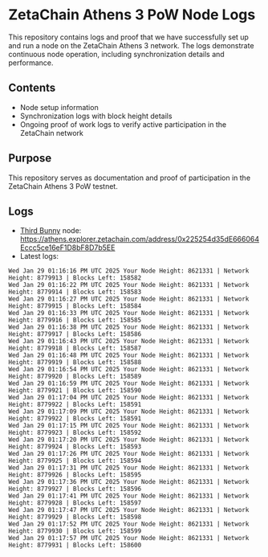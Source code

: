 # ZetaChain Athens 3 PoW Node Logs
This repository contains logs and proof that we have successfully set up and run a node on the ZetaChain Athens 3 network. The logs demonstrate continuous node operation, including synchronization details and performance.

## Contents
- Node setup information
- Synchronization logs with block height details
- Ongoing proof of work logs to verify active participation in the ZetaChain network

## Purpose
This repository serves as documentation and proof of participation in the ZetaChain Athens 3 PoW testnet.

## Logs

- [Third Bunny](https://thirdbunny.xyz/) node: https://athens.explorer.zetachain.com/address/0x225254d35dE666064Eccc5ce16eF1D8bF8D7b5EE
- Latest logs:
```
Wed Jan 29 01:16:16 PM UTC 2025 Your Node Height: 8621331 | Network Height: 8779913 | Blocks Left: 158582
Wed Jan 29 01:16:22 PM UTC 2025 Your Node Height: 8621331 | Network Height: 8779914 | Blocks Left: 158583
Wed Jan 29 01:16:27 PM UTC 2025 Your Node Height: 8621331 | Network Height: 8779915 | Blocks Left: 158584
Wed Jan 29 01:16:33 PM UTC 2025 Your Node Height: 8621331 | Network Height: 8779916 | Blocks Left: 158585
Wed Jan 29 01:16:38 PM UTC 2025 Your Node Height: 8621331 | Network Height: 8779917 | Blocks Left: 158586
Wed Jan 29 01:16:43 PM UTC 2025 Your Node Height: 8621331 | Network Height: 8779918 | Blocks Left: 158587
Wed Jan 29 01:16:48 PM UTC 2025 Your Node Height: 8621331 | Network Height: 8779919 | Blocks Left: 158588
Wed Jan 29 01:16:54 PM UTC 2025 Your Node Height: 8621331 | Network Height: 8779920 | Blocks Left: 158589
Wed Jan 29 01:16:59 PM UTC 2025 Your Node Height: 8621331 | Network Height: 8779921 | Blocks Left: 158590
Wed Jan 29 01:17:04 PM UTC 2025 Your Node Height: 8621331 | Network Height: 8779922 | Blocks Left: 158591
Wed Jan 29 01:17:09 PM UTC 2025 Your Node Height: 8621331 | Network Height: 8779922 | Blocks Left: 158591
Wed Jan 29 01:17:15 PM UTC 2025 Your Node Height: 8621331 | Network Height: 8779923 | Blocks Left: 158592
Wed Jan 29 01:17:20 PM UTC 2025 Your Node Height: 8621331 | Network Height: 8779924 | Blocks Left: 158593
Wed Jan 29 01:17:26 PM UTC 2025 Your Node Height: 8621331 | Network Height: 8779925 | Blocks Left: 158594
Wed Jan 29 01:17:31 PM UTC 2025 Your Node Height: 8621331 | Network Height: 8779926 | Blocks Left: 158595
Wed Jan 29 01:17:36 PM UTC 2025 Your Node Height: 8621331 | Network Height: 8779927 | Blocks Left: 158596
Wed Jan 29 01:17:41 PM UTC 2025 Your Node Height: 8621331 | Network Height: 8779928 | Blocks Left: 158597
Wed Jan 29 01:17:47 PM UTC 2025 Your Node Height: 8621331 | Network Height: 8779929 | Blocks Left: 158598
Wed Jan 29 01:17:52 PM UTC 2025 Your Node Height: 8621331 | Network Height: 8779930 | Blocks Left: 158599
Wed Jan 29 01:17:57 PM UTC 2025 Your Node Height: 8621331 | Network Height: 8779931 | Blocks Left: 158600
```
